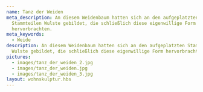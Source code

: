 ```yaml
---
name: Tanz der Weiden
meta_description: An diesem Weidenbaum hatten sich an den aufgeplatzten
  Stammteilen Wulste gebildet, die schließlich diese eigenwillige Form
  hervorbrachten.
meta_keywords:
  - Weide
description: An diesem Weidenbaum hatten sich an den aufgeplatzten Stammteilen
  Wulste gebildet, die schließlich diese eigenwillige Form hervorbrachten.
pictures:
  - images/tanz_der_weiden_2.jpg
  - images/tanz_der_weiden.jpg
  - images/tanz_der_weiden_3.jpg
layout: wohnskulptur.hbs
---
```

